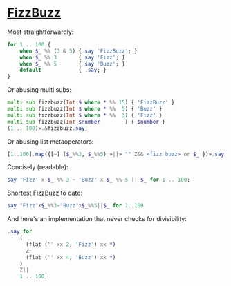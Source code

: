 [1]: https://rosettacode.org/wiki/FizzBuzz

# [FizzBuzz][1]

Most straightforwardly:

```raku
for 1 .. 100 {
    when $_ %% (3 & 5) { say 'FizzBuzz'; }
    when $_ %% 3       { say 'Fizz'; }
    when $_ %% 5       { say 'Buzz'; }
    default            { .say; }
}
```


Or abusing multi subs:

```raku
multi sub fizzbuzz(Int $ where * %% 15) { 'FizzBuzz' }
multi sub fizzbuzz(Int $ where * %%  5) { 'Buzz' }
multi sub fizzbuzz(Int $ where * %%  3) { 'Fizz' }
multi sub fizzbuzz(Int $number        ) { $number }
(1 .. 100)».&fizzbuzz.say;
```


Or abusing list metaoperators:

```raku
[1..100].map({[~] ($_%%3, $_%%5) »||» "" Z&& <fizz buzz> or $_ })».say
```


Concisely (readable):

```raku
say 'Fizz' x $_ %% 3 ~ 'Buzz' x $_ %% 5 || $_ for 1 .. 100;
```


Shortest FizzBuzz to date:

```raku
say "Fizz"x$_%%3~"Buzz"x$_%%5||$_ for 1..100
```


And here's an implementation that never checks for divisibility:

```raku
.say for
    (
      (flat ('' xx 2, 'Fizz') xx *)
      Z~
      (flat ('' xx 4, 'Buzz') xx *)
    )
    Z||
    1 .. 100;
```
